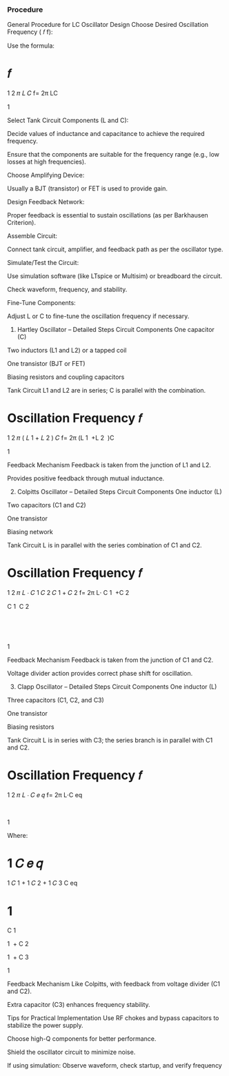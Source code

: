 ### Procedure
General Procedure for LC Oscillator Design
Choose Desired Oscillation Frequency (
𝑓
f):

Use the formula:

𝑓
=
1
2
𝜋
𝐿
𝐶
f= 
2π 
LC
​
 
1
​
 
Select Tank Circuit Components (L and C):

Decide values of inductance and capacitance to achieve the required frequency.

Ensure that the components are suitable for the frequency range (e.g., low losses at high frequencies).

Choose Amplifying Device:

Usually a BJT (transistor) or FET is used to provide gain.

Design Feedback Network:

Proper feedback is essential to sustain oscillations (as per Barkhausen Criterion).

Assemble Circuit:

Connect tank circuit, amplifier, and feedback path as per the oscillator type.

Simulate/Test the Circuit:

Use simulation software (like LTspice or Multisim) or breadboard the circuit.

Check waveform, frequency, and stability.

Fine-Tune Components:

Adjust L or C to fine-tune the oscillation frequency if necessary.

1. Hartley Oscillator – Detailed Steps
Circuit Components
One capacitor (C)

Two inductors (L1 and L2) or a tapped coil

One transistor (BJT or FET)

Biasing resistors and coupling capacitors

Tank Circuit
L1 and L2 are in series; C is parallel with the combination.

Oscillation Frequency
𝑓
=
1
2
𝜋
(
𝐿
1
+
𝐿
2
)
𝐶
f= 
2π 
(L 
1
​
 +L 
2
​
 )C
​
 
1
​
 
Feedback Mechanism
Feedback is taken from the junction of L1 and L2.

Provides positive feedback through mutual inductance.

2. Colpitts Oscillator – Detailed Steps
Circuit Components
One inductor (L)

Two capacitors (C1 and C2)

One transistor

Biasing network

Tank Circuit
L is in parallel with the series combination of C1 and C2.

Oscillation Frequency
𝑓
=
1
2
𝜋
𝐿
⋅
𝐶
1
𝐶
2
𝐶
1
+
𝐶
2
f= 
2π 
L⋅ 
C 
1
​
 +C 
2
​
 
C 
1
​
 C 
2
​
 
​
 
​
 
1
​
 
Feedback Mechanism
Feedback is taken from the junction of C1 and C2.

Voltage divider action provides correct phase shift for oscillation.

3. Clapp Oscillator – Detailed Steps
Circuit Components
One inductor (L)

Three capacitors (C1, C2, and C3)

One transistor

Biasing resistors

Tank Circuit
L is in series with C3; the series branch is in parallel with C1 and C2.

Oscillation Frequency
𝑓
=
1
2
𝜋
𝐿
⋅
𝐶
𝑒
𝑞
f= 
2π 
L⋅C 
eq
​
 
​
 
1
​
 
Where:

1
𝐶
𝑒
𝑞
=
1
𝐶
1
+
1
𝐶
2
+
1
𝐶
3
C 
eq
​
 
1
​
 = 
C 
1
​
 
1
​
 + 
C 
2
​
 
1
​
 + 
C 
3
​
 
1
​
 
Feedback Mechanism
Like Colpitts, with feedback from voltage divider (C1 and C2).

Extra capacitor (C3) enhances frequency stability.

Tips for Practical Implementation
Use RF chokes and bypass capacitors to stabilize the power supply.

Choose high-Q components for better performance.

Shield the oscillator circuit to minimize noise.

If using simulation: Observe waveform, check startup, and verify frequency